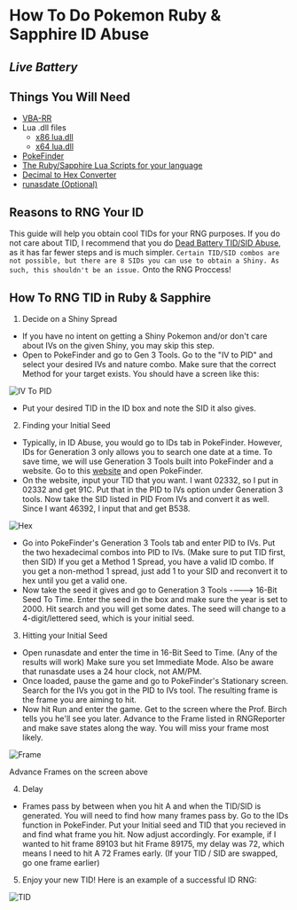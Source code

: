 # How To Do Pokemon Ruby & Sapphire ID Abuse
*Live Battery* 
-
## Things You Will Need
- [VBA-RR](https://github.com/TASVideos/vba-rerecording/releases)
- Lua .dll files
    - [x86 lua.dll](https://www.dropbox.com/s/2o4hdphn7j9z349/lua-dll-x86.zip?dl=0)
    - [x64 lua.dll](https://www.dropbox.com/s/t8yttukleqserzp/lua-dll-x64.rar?dl=0)
- [PokeFinder](https://github.com/Admiral-Fish/PokeFinder/releases)
- [The Ruby/Sapphire Lua Scripts for your language](http://pokerng.forumcommunity.net/?t=56443955)
- [Decimal to Hex Converter](https://www.binaryhexconverter.com/decimal-to-hex-converter)
- [runasdate (Optional)](https://runasdate.en.softonic.com/)

## Reasons to RNG Your ID
This guide will help you obtain cool TIDs for your RNG purposes. If you do not care about TID, I recommend that you do [Dead Battery TID/SID Abuse](https://pokemonrng.com/guides/rse/en/Dead%20Battery%20TID%20RNG.md), as it has far fewer steps and is much simpler. ```Certain TID/SID combos are not possible, but there are 8 SIDs you can use to obtain a Shiny. As such, this shouldn't be an issue.```
Onto the RNG Proccess!

## How To RNG TID in Ruby & Sapphire
1. Decide on a Shiny Spread
- If you have no intent on getting a Shiny Pokemon and/or don't care about IVs on the given Shiny, you may skip this step.
- Open to PokeFinder and go to Gen 3 Tools. Go to the "IV to PID" and select your desired IVs and nature combo. Make sure that the correct Method for your target exists. You should have a screen like this:

![IV To PID](https://snag.gy/bTkeXi.jpg)

- Put your desired TID in the ID box and note the SID it also gives.
2. Finding your Initial Seed
- Typically, in ID Abuse, you would go to IDs tab in PokeFinder. However, IDs for Generation 3 only allows you to search one date at a time. To save time, we will use Generation 3 Tools built into PokeFinder and a website. Go to this [website](https://www.binaryhexconverter.com/decimal-to-hex-converter) and open PokeFinder. 
- On the website, input your TID that you want. I want 02332, so I put in 02332 and get 91C. Put that in the PID to IVs option under Generation 3 tools. Now take the SID listed in PID From IVs and convert it as well. Since I want 46392, I input that and get B538. 

![Hex](https://snag.gy/EZkURB.jpg)

- Go into PokeFinder's Generation 3 Tools tab and enter PID to IVs. Put the two hexadecimal combos into PID to IVs. (Make sure to put TID first, then SID) If you get a Method 1 Spread, you have a valid ID combo. If you get a non-method 1 spread, just add 1 to your SID and reconvert it to hex until you get a valid one.
- Now take the seed it gives and go to Generation 3 Tools ----> 16-Bit Seed To Time. Enter the seed in the box and make sure the year is set to 2000. Hit search and you will get some dates. The seed will change to a 4-digit/lettered seed, which is your initial seed.
3. Hitting your Initial Seed
- Open runasdate and enter the time in 16-Bit Seed to Time. (Any of the results will work) Make sure you set Immediate Mode. Also be aware that runasdate uses a 24 hour clock, not AM/PM.
- Once loaded, pause the game and go to PokeFinder's Stationary screen. Search for the IVs you got in the PID to IVs tool. The resulting frame is the frame you are aiming to hit.
- Now hit Run and enter the game. Get to the screen where the Prof. Birch tells you he'll see you later. Advance to the Frame listed in RNGReporter and make save states along the way. You will miss your frame most likely. 

![Frame](https://snag.gy/lte3bH.jpg)
 
Advance Frames on the screen above

4. Delay
- Frames pass by between when you hit A and when the TID/SID is generated. You will need to find how many frames pass by. Go to the IDs function in PokeFinder. Put your Initial seed and TID that you recieved in and find what frame you hit. Now adjust accordingly. For example, if I wanted to hit frame 89103 but hit Frame 89175, my delay was 72, which means I need to hit A 72 Frames early. (If your TID / SID are swapped, go one frame earlier)
5. Enjoy your new TID!
Here is an example of a successful ID RNG:

![TID](https://snag.gy/yfJlxs.jpg)
        
